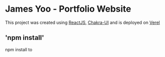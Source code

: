 # James Yoo - Portfolio Website
This project was created using [ReactJS](https://reactjs.org/),
[Chakra-UI](https://chakra-ui.com/) and is deployed on [Verel](https://vercel.com/)

## 'npm install'
npm install to 
